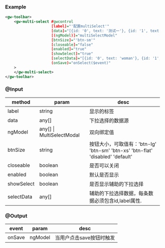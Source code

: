 
### Example

```xml
<gw-toolbar>
    <gw-multi-select #gwcontrol
                     [label]="'配置multiSelect'"
                     [data]="[{id: '0', text: '测试一'}, {id: '1', text: '测试二'}]"
                     [(ngModel)]="multiSelectModel"
                     [btnSize]="'btn-sm'"
                     [closeable]="false"
                     [enabled]="true"
                     [showSelect]="true"
                     [selectData]="[{id: '0', text: 'woman'}, {id: '1', text: 'man'}]"
                     (onSave)="onSelect($event)"
    >
    </gw-multi-select>
</gw-toolbar>
```

### @Input


|	method				  |	   param          | 	            	desc 					|
|-------------------------|-------------------|-------------------------------------------------|
|	label                 |    string         |      显示的标签                                |
|	data                  |    any[]          |      下拉选择的数据源                           |
|	ngModel               |any[] \| MultiSelectModal|      双向绑定值                                |
|	btnSize               |    string         |      按钮大小，可取值有：'btn-lg' 'btn-sm' 'btn-xs' 'btn-flat' 'disabled' 'default'                                |
|	closeable             |    boolean        |      是否可以关闭                                |
|	enabled               |    boolean        |      默认是否显示                                |
|	showSelect            |    boolean        |      是否显示辅助的下拉选择                                |
|	selectData            |    any[]          |      辅助的下拉选择数据，每条数据必须包含id,label属性.                         |


### @Output




|	event				  |	   param          | 	            	desc 					|
|-------------------------|-------------------|-------------------------------------------------|
|	onSave                |    ngModel        |      当用户点击save按钮时触发                      |

